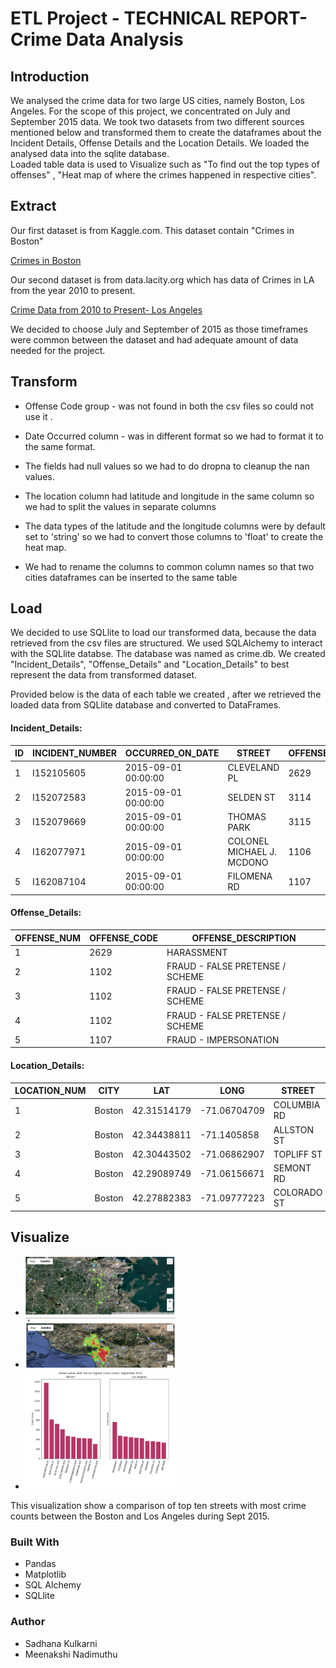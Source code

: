 # ETL Project - TECHNICAL REPORT- Crime Data Analysis

## Introduction

We analysed the crime data for two large US cities, namely Boston, Los Angeles. For the scope of this project, we concentrated on July and September 2015 data. We took two datasets from two different sources mentioned below and transformed them to create the dataframes about the Incident Details, Offense Details and the Location Details. We loaded the analysed data into the sqlite database.  
Loaded table data is used to Visualize such as "To find out the top types of offenses" , "Heat map of where the crimes happened in respective cities". 

## Extract 

Our first dataset is from Kaggle.com.  This dataset contain "Crimes in Boston"

[Crimes in Boston](https://www.kaggle.com/ankkur13/boston-crime-data "Crimes in Boston")

Our second dataset is from data.lacity.org which has data of Crimes in LA from the year 2010 to present. 

[Crime Data from 2010 to Present- Los Angeles](https://data.lacity.org/A-Safe-City/Crime-Data-from-2010-to-Present/y8tr-7khq "Crime Data from 2010 to Present")

We decided to choose July and September of 2015 as those timeframes were common between the dataset and had adequate amount of data needed for the project.

## Transform

* Offense Code group - was not found in both the csv files so could not use it . 

* Date Occurred column - was in different format so we had to format it to the same format.

* The fields had null values so we had to do dropna to cleanup the nan values.

* The location column had latitude and longitude in the same column so we had to split the values in separate columns

* The data types of the latitude and the longitude columns were by default set to 'string' so we had to convert those columns to 'float' to create the heat map.

* We had to rename the columns to common column names so that two cities dataframes can be inserted to the same table


## Load

We decided to use SQLlite to load our transformed data, because the data retrieved from the csv files are structured. We used SQLAlchemy to interact with the SQLlite databse. The database was named as crime.db. We created "Incident_Details", "Offense_Details" and "Location_Details" to best represent the data from transformed dataset. 

Provided below is the data of each table we created , after we retrieved the loaded data from SQLlite database and converted to DataFrames. 

#### Incident_Details:


  | ID |INCIDENT_NUMBER| OCCURRED_ON_DATE  | STREET                         | OFFENSE_CODE    |
  | -- | ------------- | ---------------   |--------------------------------| --------------- |
  | 1  | I152105605	   |2015-09-01 00:00:00|	CLEVELAND PL	                |2629             |           
  | 2  | I152072583	   |2015-09-01 00:00:00|	SELDEN ST	    	              |3114             |
  | 3  | I152079669	   |2015-09-01 00:00:00|	THOMAS PARK	                  |3115             |
  | 4  | I162077971	   |2015-09-01 00:00:00|	COLONEL MICHAEL J. MCDONO	    |1106             |
  | 5  |I162087104	   |2015-09-01 00:00:00|	FILOMENA RD		                |1107             |


#### Offense_Details:

|OFFENSE_NUM| OFFENSE_CODE  | OFFENSE_DESCRIPTION             |
|---------- | ------------- | --------------------------------|
| 1         |	2629	        | HARASSMENT                      |
| 2         | 1102	        | FRAUD - FALSE PRETENSE / SCHEME |
| 3         |	1102	        | FRAUD - FALSE PRETENSE / SCHEME |
| 4         |	1102	        | FRAUD - FALSE PRETENSE / SCHEME |
| 5         |	1107	        | FRAUD - IMPERSONATION           |

#### Location_Details:

| LOCATION_NUM  | CITY            | LAT          | LONG            | STREET          |
| ------------- | --------------- |------------- | --------------- | --------------- |
| 1             | Boston          |42.31514179   | -71.06704709    | COLUMBIA RD     |
| 2             | Boston          |42.34438811   | -71.1405858     | ALLSTON ST      |
| 3             | Boston          |42.30443502   | -71.06862907    | TOPLIFF ST      |
| 4             | Boston          |42.29089749   | -71.06156671    | SEMONT RD       |
| 5             | Boston          |42.27882383   | -71.09777223    | COLORADO ST     |




## Visualize 


* <img src="https://github.com/arsasvk/ETLproject/blob/Sadhana/Images/Boston-Heatmap.png" alt="Boston Heatmap" height="50%" width="50%">

* <img src="https://github.com/arsasvk/ETLproject/blob/Sadhana/Images/LA%20Heatmap.png" alt="LA Heatmap" height="70%" width="50%">


* <img src="https://github.com/arsasvk/ETLproject/blob/master/Images/Street%20names%20with%20Top%20ten%20highest%20crime%20counts_September%202015.png" alt="Streets Vs Crime counts in Sep 2015" height="50%" width="50%">

This visualization show a comparison of top ten streets with most crime counts between the Boston and Los Angeles during Sept 2015. 


### Built With

* Pandas
* Matplotlib
* SQL Alchemy
* SQLlite

### Author 

* Sadhana Kulkarni
* Meenakshi Nadimuthu


